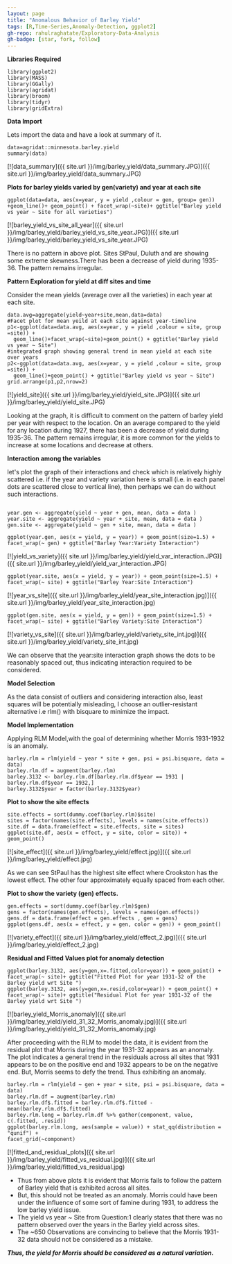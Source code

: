 ```yaml
---
layout: page
title: "Anomalous Behavior of Barley Yield"
tags: [R,Time-Series,Anomaly-Detection, ggplot2]
gh-repo: rahulraghatate/Exploratory-Data-Analysis
gh-badge: [star, fork, follow]
---
```


**Libraries Required**

```{r}
library(ggplot2)
library(MASS)
library(GGally)
library(agridat)
library(broom)
library(tidyr)
library(gridExtra)
```

**Data Import**

Lets import the data and have a look at summary of it.
```{r}
data=agridat::minnesota.barley.yield
summary(data)
```

[![data_summary]({{ site.url }}/img/barley_yield/data_summary.JPG)]({{ site.url }}/img/barley_yield/data_summary.JPG)


**Plots for barley yields varied by gen(variety) and year at each site**

```{r}
ggplot(data=data, aes(x=year, y = yield ,colour = gen, group= gen)) +geom_line()+ geom_point() + facet_wrap(~site)+ ggtitle("Barley yield vs year ~ Site for all varieties")
```

[![barley_yield_vs_site_all_year]({{ site.url }}/img/barley_yield/barley_yield_vs_site_year.JPG)]({{ site.url }}/img/barley_yield/barley_yield_vs_site_year.JPG)


There is no pattern in above plot. Sites StPaul, Duluth and  are showing some extreme skewness.There has been a decrease of yield during 1935-36. The pattern remains irregular.

**Pattern Exploration for yield at diff sites and time**

Consider the mean yields (average over all the varieties) in each year at each site.
```{r}
data.avg=aggregate(yield~year+site,mean,data=data)
#Facet plot for mean yeild at each site against year-timeline
p1<-ggplot(data=data.avg, aes(x=year, y = yield ,colour = site, group =site)) + 
  geom_line()+facet_wrap(~site)+geom_point() + ggtitle("Barley yield vs year ~ Site")
#integrated graph showing general trend in mean yield at each site over years 
p2<-ggplot(data=data.avg, aes(x=year, y = yield ,colour = site, group =site)) + 
  geom_line()+geom_point() + ggtitle("Barley yield vs year ~ Site")
grid.arrange(p1,p2,nrow=2)
```

[![yield_site]({{ site.url }}/img/barley_yield/yield_site.JPG)]({{ site.url }}/img/barley_yield/yield_site.JPG)


Looking at the graph, it is difficult to comment on the pattern of barley yield per year with respect to the location. On an average compared to the yield for any location during 1927, there has been a decrease of yield during 1935-36. The pattern remains irregular, it is more common for the yields to increase at some locations and decrease at others.

**Interaction among the variables**

let's plot the graph of their interactions and check which is relatively highly scattered i.e. if the year and variety variation here is small (i.e. in each  panel dots are scattered close to vertical line), then perhaps we can do without such interactions.
```{r}

year.gen <- aggregate(yield ~ year + gen, mean, data = data )
year.site <- aggregate(yield ~ year + site, mean, data = data )
gen.site <- aggregate(yield ~ gen + site, mean, data = data )

ggplot(year.gen, aes(x = yield, y = year)) + geom_point(size=1.5) + facet_wrap(~ gen) + ggtitle("Barley Year:Variety Interaction")
```

[![yield_vs_variety]({{ site.url }}/img/barley_yield/yield_var_interaction.JPG)]({{ site.url }}/img/barley_yield/yield_var_interaction.JPG)

```{r}
ggplot(year.site, aes(x = yield, y = year)) + geom_point(size=1.5) + facet_wrap(~ site) + ggtitle("Barley Year:Site Interaction")
```
[![year_vs_site]({{ site.url }}/img/barley_yield/year_site_interaction.jpg)]({{ site.url }}/img/barley_yield/year_site_interaction.jpg)

```{r}
ggplot(gen.site, aes(x = yield, y = gen)) + geom_point(size=1.5) + facet_wrap(~ site) + ggtitle("Barley Variety:Site Interaction")
```
[![variety_vs_site]({{ site.url }}/img/barley_yield/variety_site_int.jpg)]({{ site.url }}/img/barley_yield/variety_site_int.jpg)

We can observe that the year:site interaction graph shows the dots to be reasonably spaced out, thus indicating interaction required to be considered.

**Model Selection**

As the data consist of outliers and considering interaction also, least squares will be potentially misleading, I choose an outlier-resistant alternative i.e rlm() with bisquare to minimize the impact.

**Model Implementation**

Applying RLM Model,with the goal of determining whether Morris 1931-1932 is an anomaly.
```{r}
barley.rlm = rlm(yield ~ year * site + gen, psi = psi.bisquare, data = data)
barley.rlm.df = augment(barley.rlm)
barley.3132 <- barley.rlm.df[barley.rlm.df$year == 1931 | barley.rlm.df$year == 1932,]
barley.3132$year = factor(barley.3132$year)
```
**Plot to show the site effects**
```{r}
site.effects = sort(dummy.coef(barley.rlm)$site)
sites = factor(names(site.effects), levels = names(site.effects))
site.df = data.frame(effect = site.effects, site = sites)
ggplot(site.df, aes(x = effect, y = site, color = site)) + geom_point()
```

[![site_effect]({{ site.url }}/img/barley_yield/effect.jpg)]({{ site.url }}/img/barley_yield/effect.jpg)


As we can see StPaul has the highest site effect where Crookston has the lowest effect. The other four approximately equally spaced from each other.

**Plot to show the variety (gen) effects.**
```{r}
gen.effects = sort(dummy.coef(barley.rlm)$gen)
gens = factor(names(gen.effects), levels = names(gen.effects))
gens.df = data.frame(effect = gen.effects , gen = gens)
ggplot(gens.df, aes(x = effect, y = gen, color = gen)) + geom_point()
```

[![variety_effect]({{ site.url }}/img/barley_yield/effect_2.jpg)]({{ site.url }}/img/barley_yield/effect_2.jpg)



**Residual and Fitted Values plot for anomaly detection**
```{r}
ggplot(barley.3132, aes(y=gen,x=.fitted,color=year)) + geom_point() + facet_wrap(~ site)+ ggtitle("Fitted Plot for year 1931-32 of the Barley yield wrt Site ")
ggplot(barley.3132, aes(y=gen,x=.resid,color=year)) + geom_point() + facet_wrap(~ site)+ ggtitle("Residual Plot for year 1931-32 of the Barley yield wrt Site ")
```

[![barley_yield_Morris_anomaly]({{ site.url }}/img/barley_yield/yield_31_32_Morris_anomaly.jpg)]({{ site.url }}/img/barley_yield/yield_31_32_Morris_anomaly.jpg)


After proceeding with the RLM to model the data, it is evident from the residual plot that Morris during the year 1931-32 appears as an anomaly. The plot indicates a general trend in the residuals across all sites that 1931 appears to be on the positive end and 1932 appears to be on the negative end. But, Morris seems to defy the trend. Thus exhibiting an anomaly.
```{r}
barley.rlm = rlm(yield ~ gen + year + site, psi = psi.bisquare, data = data)
barley.rlm.df = augment(barley.rlm)
barley.rlm.df$.fitted = barley.rlm.df$.fitted - mean(barley.rlm.df$.fitted)
barley.rlm.long = barley.rlm.df %>% gather(component, value, c(.fitted, .resid))
ggplot(barley.rlm.long, aes(sample = value)) + stat_qq(distribution = "qunif") +
facet_grid(~component)
```

[![fitted_and_residual_plots]({{ site.url }}/img/barley_yield/fitted_vs_residual.jpg)]({{ site.url }}/img/barley_yield/fitted_vs_residual.jpg)


* Thus from above plots it is evident that Morris fails to follow the pattern of Barley yield that is exhibited across all sites. 
* But, this should not be treated as an anomaly. Morris could have been under the influence of some sort of famine during 1931, to address the low barley yield issue.
* The yield vs year ~ Site from Question:1 clearly states that there was no pattern observed over the years in the Barley yield across sites.
* The ~650 Observations are convincing to believe that the Morris 1931-32 data should not be considered as a mistake.

_**Thus, the yield for Morris should be considered as a natural variation.**_
